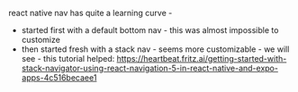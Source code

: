 react native nav has quite a learning curve -
- started first with a default bottom nav - this was almost impossible to customize
- then started fresh with a stack nav - seems more customizable - we will see - this tutorial helped:
https://heartbeat.fritz.ai/getting-started-with-stack-navigator-using-react-navigation-5-in-react-native-and-expo-apps-4c516becaee1